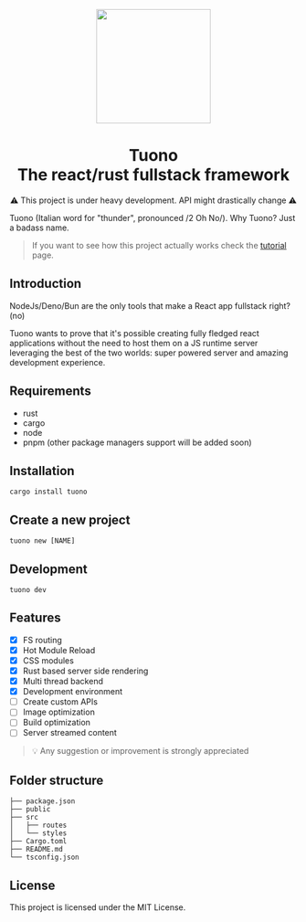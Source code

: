 <p align="center">
  <img src="https://raw.githubusercontent.com/Valerioageno/tuono/main/assets/logo.png" width="200px">
</p>
<h1 align="center">Tuono<br>The react/rust fullstack framework</h1>
<p align="center">
⚠️ This project is under heavy development. API might drastically change ⚠️
</p>


Tuono (Italian word for "thunder", pronounced /2 Oh No/). 
Why Tuono? Just a badass name.

> If you want to see how this project actually works check the [tutorial](https://github.com/Valerioageno/tuono/blob/main/docs/tutorial.md) page.

## Introduction

NodeJs/Deno/Bun are the only tools that make a React app fullstack right? (no) 

Tuono wants to prove that it's possible creating fully fledged react applications without the need to host them on a JS runtime server leveraging the best of the two worlds: 
super powered server and amazing development experience.

## Requirements

- rust
- cargo
- node
- pnpm (other package managers support will be added soon)

## Installation

```
cargo install tuono
```

## Create a new project

```
tuono new [NAME]
```

## Development

```
tuono dev
```
## Features

- [x]  FS routing
- [x]  Hot Module Reload
- [x]  CSS modules
- [x]  Rust based server side rendering
- [x]  Multi thread backend
- [x]  Development environment
- [ ]  Create custom APIs
- [ ]  Image optimization
- [ ]  Build optimization
- [ ]  Server streamed content

> 💡 Any suggestion or improvement is strongly appreciated

## Folder structure

```
├── package.json
├── public
├── src
│   ├── routes
│   └── styles
├── Cargo.toml
├── README.md
└── tsconfig.json
```

## License

This project is licensed under the MIT License.
